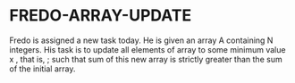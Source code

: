 # FREDO-ARRAY-UPDATE
Fredo is assigned a new task today. He is given an array A containing N integers. His task is to update all elements of array to some minimum value x , that is, ; such that sum of this new array is strictly greater than the sum of the initial array.

